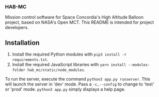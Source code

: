 ### HAB-MC
Mission control software for Space Concordia's High Altitude Balloon project,
based on NASA's Open MCT. This README is intended for project developers.

## Installation
1. Install the required Python modules with `pip3 install -r requirements.txt`.
1. Install the required JavaScript libraries with `yarn install
--modules-folder hab_mc/static/node_modules`.

To run the server, execute the command `python3 app.py runserver`. This will
launch the server in 'dev' mode. Pass a `-c,--config` to change to 'test' or
'prod' mode. `python3 app.py` simply displays a help page.